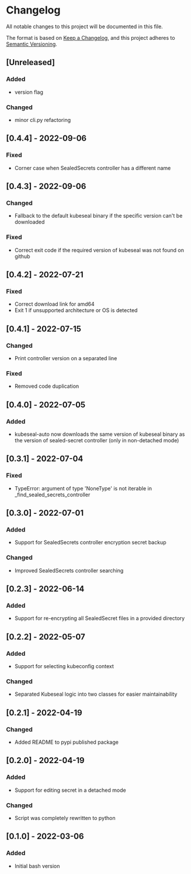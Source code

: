 # Changelog
All notable changes to this project will be documented in this file.

The format is based on [Keep a Changelog](https://keepachangelog.com/en/1.0.0/),
and this project adheres to [Semantic Versioning](https://semver.org/spec/v2.0.0.html).

## [Unreleased]
### Added
- version flag
### Changed
- minor cli.py refactoring

## [0.4.4] - 2022-09-06
### Fixed
- Corner case when SealedSecrets controller has a different name

## [0.4.3] - 2022-09-06
### Changed
- Fallback to the default kubeseal binary if the specific version can't be downloaded
### Fixed
- Correct exit code if the required version of kubeseal was not found on github

## [0.4.2] - 2022-07-21
### Fixed
- Correct download link for amd64
- Exit 1 if unsupported architecture or OS is detected

## [0.4.1] - 2022-07-15
### Changed
- Print controller version on a separated line
### Fixed
- Removed code duplication

## [0.4.0] - 2022-07-05
### Added
- kubeseal-auto now downloads the same version of kubeseal binary as the version of sealed-secret controller (only in non-detached mode)

## [0.3.1] - 2022-07-04
### Fixed
- TypeError: argument of type 'NoneType' is not iterable in _find_sealed_secrets_controller

## [0.3.0] - 2022-07-01
### Added
- Support for SealedSecrets controller encryption secret backup
### Changed
- Improved SealedSecrets controller searching

## [0.2.3] - 2022-06-14
### Added
- Support for re-encrypting all SealedSecret files in a provided directory

## [0.2.2] - 2022-05-07
### Added
- Support for selecting kubeconfig context
### Changed
- Separated Kubeseal logic into two classes for easier maintainability

## [0.2.1] - 2022-04-19
### Changed
- Added README to pypi published package

## [0.2.0] - 2022-04-19
### Added
- Support for editing secret in a detached mode
### Changed
- Script was completely rewritten to python

## [0.1.0] - 2022-03-06
### Added
- Initial bash version
